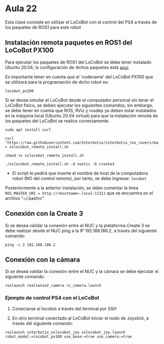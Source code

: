 <h1>Aula 22</h1>

Esta clase consiste en utilizar el LoCoBot con el control del PS4 a través de los paquetes de ROS1 para este robot

<h2>Instalación remota paquetes en ROS1 del LoCoBot PX100</h2>

Para ejecutar los paquetes de ROS1 del LoCoBot se debe tener instalado Ubuntu 20.04; la configuración de dichos paquetes está <a href="https://docs.trossenrobotics.com/interbotix_xslocobots_docs/ros_interface/ros1.html">aquí</a>.

Es importante tener en cuenta que el 'codename' del LoCoBot PX100 que se utilizará para la programación de dicho robot es: 

```
locobot_px100
```

Si se desea simular el LoCoBot desde el computador personal sin tener el LoCoBot físico, se deben ejecutar los siguientes comandos; sin embargo, se debe tener en cuenta que ROS, RViz y rosdep ya deben estar instalados en la máquina local (Ubuntu 20.04 virtual) para que la instalación remota de los paquetes del LoCoBot se realice correctamente.

```
sudo apt install curl

curl 'https://raw.githubusercontent.com/Interbotix/interbotix_ros_rovers/main/interbotix_ros_xslocobots/install/xslocobot_remote_install.sh' > xslocobot_remote_install.sh

chmod +x xslocobot_remote_install.sh

./xslocobot_remote_install.sh -d noetic -b create3
```

* El script le pedirá que inserte el nombre de host de la computadora robot (NO del control remoto), por tanto, se debe ingresar: `locobot`

Posteriormente a la anterior instalación, se debe comentar la línea `ROS_MASTER_URI = http://<hostname>.local:11311` que se encuentra en el archivo "~/.bashrc"

<h2>Conexión con la Create 3</h2>

Si se desea validar la conexión entre el NUC y la plataforma Create 3 se debe realizar desde el NUC ping a la IP 192.168.186.2, a través del siguiente comando:

```
ping -c 2 192.168.186.2
```

<h2>Conexión con la cámara</h2>

Si se desea validar la conexión entre el NUC y la cámara se debe ejecutar el siguiente comando:

```
roslaunch realsense2_camera rs_camera.launch
```

<h3>Ejemplo de control PS4 con el LoCoBot</h3>

1. Conectarse al locobot a través del terminal por SSH

2. En otro terminal conectado al LoCoBot iniciar el nodo de Joystick, a través del siguiente comando:

```
roslaunch interbotix_xslocobot_joy xslocobot_joy.launch robot_model:=locobot_px100 use_base:=true use_camera:=true
```
